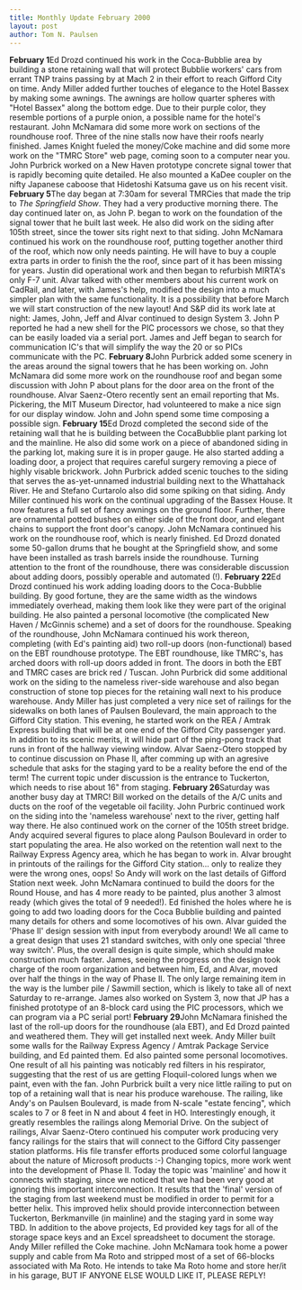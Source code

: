 ```yaml
---
title: Monthly Update February 2000 
layout: post
author: Tom N. Paulsen
---
```




 **February 1**Ed Drozd continued his work in the Coca\-Bubblie area by building a stone retaining wall that will protect Bubblie workers' cars from errant TNP trains passing by at Mach 2 in their effort to reach Gifford City on time. Andy Miller added further touches of elegance to the Hotel Bassex by making some awnings. The awnings are hollow quarter spheres with "Hotel Bassex" along the bottom edge. Due to their purple color, they resemble portions of a purple onion, a possible name for the hotel's restaurant. John McNamara did some more work on sections of the roundhouse roof. Three of the nine stalls now have their roofs nearly finished. James Knight fueled the money/Coke machine and did some more work on the "TMRC Store" web page, coming soon to a computer near you. John Purbrick worked on a New Haven prototype concrete signal tower that is rapidly becoming quite detailed. He also mounted a KaDee coupler on the nifty Japanese caboose that Hidetoshi Katsuma gave us on his recent visit. **February 5**The day began at 7:30am for several TMRCies that made the trip to *The Springfield Show*. They had a very productive morning there. The day continued later on, as John P. began to work on the foundation of the signal tower that he built last week. He also did work on the siding after 105th street, since the tower sits right next to that siding. John McNamara continued his work on the roundhouse roof, putting together another third of the roof, which now only needs painting. He will have to buy a couple extra parts in order to finish the the roof, since part of it has been missing for years. Justin did operational work and then began to refurbish MIRTA's only F\-7 unit.  Alvar talked with other members about his current work on CadRail, and later, with James's help, modified the design into a much simpler plan with the same functionality. It is a possibility that before March we will start construction of the new layout!  And S\&P did its work late at night: James, John, Jeff and Alvar continued to design System 3\. John P reported he had a new shell for the PIC processors we chose, so that they can be easily loaded via a serial port. James and Jeff began to search for communication IC's that will simplify the way the 20 or so PICs communicate with the PC. **February 8**John Purbrick added some scenery in the areas around the signal towers that he has been working on. John McNamara did some more work on the roundhouse roof and began some discussion with John P about plans for the door area on the front of the roundhouse.  Alvar Saenz\-Otero recently sent an email reporting that Ms. Pickering, the MIT Museum Director, had volunteered to make a nice sign for our display window. John and John spend some time composing a possible sign. **February 15**Ed Drozd completed the second side of the retaining wall that he is building between the CocaBubblie plant parking lot and the mainline. He also did some work on a piece of abandoned siding in the parking lot, making sure it is in proper gauge. He also started adding a loading door, a project that requires careful surgery removing a piece of highly visable brickwork.  John Purbrick added scenic touches to the siding that serves the as\-yet\-unnamed industrial building next to the Whattahack River. He and Stefano Curtarolo also did some spiking on that siding.  Andy Miller continued his work on the continual upgrading of the Bassex House. It now features a full set of fancy awnings on the ground floor. Further, there are ornamental potted bushes on either side of the front door, and elegant chains to support the front door's canopy.  John McNamara continued his work on the roundhouse roof, which is nearly finished. Ed Drozd donated some 50\-gallon drums that he bought at the Springfield show, and some have been installed as trash barrels inside the roundhouse. Turning attention to the front of the roundhouse, there was considerable discussion about adding doors, possibly operable and automated (!). **February 22**Ed Drozd continued his work adding loading doors to the Coca\-Bubblie building. By good fortune, they are the same width as the windows immediately overhead, making them look like they were part of the original building. He also painted a personal locomotive (the complicated New Haven / McGinnis scheme) and a set of doors for the roundhouse.  Speaking of the roundhouse, John McNamara continued his work thereon, completing (with Ed's painting aid) two roll\-up doors (non\-functional) based on the EBT roundhouse prototype. The EBT roundhouse, like TMRC's, has arched doors with roll\-up doors added in front. The doors in both the EBT and TMRC cases are brick red / Tuscan.  John Purbrick did some additional work on the siding to the nameless river\-side warehouse and also began construction of stone top pieces for the retaining wall next to his produce warehouse.  Andy Miller has just completed a very nice set of railings for the sidewalks on both lanes of Paulsen Boulevard, the main approach to the Gifford City station. This evening, he started work on the REA / Amtrak Express building that will be at one end of the Gifford City passenger yard. In addition to its scenic merits, it will hide part of the ping\-pong track that runs in front of the hallway viewing window.  Alvar Saenz\-Otero stopped by to continue discussion on Phase II, after comming up with an agresive schedule that asks for the staging yard to be a reality before the end of the term! The current topic under discussion is the entrance to Tuckerton, which needs to rise about 16" from staging. **February 26**Saturday was another busy day at TMRC! Bill worked on the details of the A/C units and ducts on the roof of the vegetable oil facility. John Purbric continued work on the siding into the 'nameless warehouse' next to the river, getting half way there. He also continued work on the corner of the 105th street bridge. Andy acquired several figures to place along Paulson Boulevard in order to start populating the area. He also worked on the retention wall next to the Railway Express Agency area, which he has began to work in. Alvar brought in printouts of the railings for the Gifford City station... only to realize they were the wrong ones, oops! So Andy will work on the last details of Gifford Station next week. John McNamara continued to build the doors for the Round House, and has 4 more ready to be painted, plus another 3 almost ready (which gives the total of 9 needed!). Ed finished the holes where he is going to add two loading doors for the Coca Bubblie building and painted many details for others and some locomotives of his own.  Alvar guided the 'Phase II' design session with input from everybody around! We all came to a great design that uses 21 standard switches, with only one special 'three way switch'. Plus, the overall design is quite simple, which should make construction much faster. James, seeing the progress on the design took charge of the room organization and between him, Ed, and Alvar, moved over half the things in the way of Phase II. The only large remaining item in the way is the lumber pile / Sawmill section, which is likely to take all of next Saturday to re\-arrange. James also worked on System 3, now that JP has a finished prototype of an 8\-block card using the PIC processors, which we can program via a PC serial port! **February 29**John McNamara finished the last of the roll\-up doors for the roundhouse (ala EBT), and Ed Drozd painted and weathered them. They will get installed next week. Andy Miller built some walls for the Railway Express Agency / Amtrak Package Service building, and Ed painted them. Ed also painted some personal locomotives. One result of all his painting was noticably red filters in his respirator, suggesting that the rest of us are getting Floquil\-colored lungs when we paint, even with the fan.  John Purbrick built a very nice little railing to put on top of a retaining wall that is near his produce warehouse. The railing, like Andy's on Paulsen Boulevard, is made from N\-scale "estate fencing", which scales to 7 or 8 feet in N and about 4 feet in HO. Interestingly enough, it greatly resembles the railings along Memorial Drive.  On the subject of railings, Alvar Saenz\-Otero continued his computer work producing very fancy railings for the stairs that will connect to the Gifford City passenger station platforms. His file transfer efforts produced some colorful language about the nature of Microsoft products :\-) Changing topics, more work went into the development of Phase II. Today the topic was 'mainline' and how it connects with staging, since we noticed that we had been very good at ignoring this important interconnection. It results that the 'final' version of the staging from last weekend must be modified in order to permit for a better helix. This improved helix should provide interconnection between Tuckerton, Berkmanville (in mainline) and the staging yard in some way TBD.  In addition to the above projects, Ed provided key tags for all of the storage space keys and an Excel spreadsheet to document the storage. Andy Miller refilled the Coke machine. John McNamara took home a power supply and cable from Ma Roto and stripped most of a set of 66\-blocks associated with Ma Roto. He intends to take Ma Roto home and store her/it in his garage, BUT IF ANYONE ELSE WOULD LIKE IT, PLEASE REPLY!   